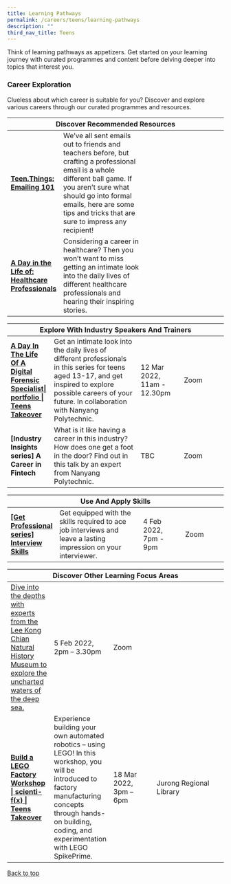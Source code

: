 ```yaml
---
title: Learning Pathways
permalink: /careers/teens/learning-pathways
description: ""
third_nav_title: Teens
---
```

Think of learning pathways as appetizers. Get started on your learning journey with curated programmes and content before delving deeper into topics that interest you.

<h3><b>Career Exploration</b></h3>
Clueless about which career is suitable for you? Discover and explore various careers through our curated programmes and resources.

<div class="horizontal-scroll margin--bottom--lg">
  <table class="generic-table">
    <thead>
      <tr>
        <th class="is-uppercase has-weight-normal" colspan="4">Discover Recommended Resources</th>
      </tr>
    </thead>
    <tbody>
      <tr>
        <td style="width: 20%;"><a target="_blank" href="/careers/teens/content"><b>Teen.Things: Emailing 101</b></a></td>
        <td style="width: 40%;">We’ve all sent emails out to friends and teachers before, but crafting a professional email is a whole different ball game. If you aren’t sure what should go into formal emails, here are some tips and tricks that are sure to impress any recipient!</td>
        <td style="width: 20%;"></td>
        <td style="width: 20%;"></td>
      </tr>
      <tr>
        <td><a target="_blank" href="/careers/teens/content"><b>A Day in the Life of: Healthcare Professionals</b></a></td>
        <td>Considering a career in healthcare? Then you won’t want to miss getting an intimate look into the daily lives of different healthcare professionals and hearing their inspiring stories.</td>
        <td></td>
        <td></td>
      </tr>
    </tbody>
  </table>
</div>

<div class="horizontal-scroll margin--bottom--lg">
  <table class="generic-table">
    <thead>
      <tr>
        <th class="is-uppercase has-weight-normal" colspan="4">Explore With Industry Speakers And Trainers</th>
      </tr>
    </thead>
    <tbody>
      <tr>
        <td style="width: 20%;"><a target="_blank" href="http://go.gov.sg/nlb-teensprogs"><b> A Day In The Life Of A Digital Forensic Specialist| portfolio | Teens Takeover </b></a></td>
        <td style="width: 40%;">Get an intimate look into the daily lives of different professionals in this  series for teens aged 13-17, and get inspired to explore possible careers of your future. In collaboration with Nanyang Polytechnic. </td>
        <td style="width: 20%;">12 Mar 2022,<br>11am - 12.30pm</td>
        <td style="width: 20%;">Zoom</td>
      </tr>
      <tr>
        <td><b>[Industry Insights series] A Career in Fintech</b></td>
        <td> What is it like having a career in this industry? How does one get a foot in the door? Find out in this talk by an expert from Nanyang Polytechnic.</td>
        <td>TBC<br> </td>
        <td>Zoom</td>
      </tr>
    </tbody>
  </table>
</div>

<div class="horizontal-scroll margin--bottom--lg">
  <table class="generic-table">
    <thead>
      <tr>
        <th class="is-uppercase has-weight-normal" colspan="4">Use And Apply Skills</th>
      </tr>
    </thead>
    <tbody>
      <tr>
        <td style="width: 20%;"><a target="_blank" href="http://go.gov.sg/get-professional-series"><b>[Get Professional series] Interview Skills</b></a></td>
        <td style="width: 40%;">Get equipped with the skills required to ace job interviews and leave a lasting impression on your interviewer.</td>
        <td style="width: 20%;">4 Feb 2022,<br>7pm - 9pm</td>
        <td style="width: 20%;">Zoom</td>
      </tr>
    </tbody>
  </table>
</div>
<div class="horizontal-scroll margin--bottom--lg">
  <table class="generic-table">
    <thead>
      <tr>
        <th class="is-uppercase has-weight-normal" colspan="4">Discover Other Learning Focus Areas</th>
      </tr>
    </thead>
    <tbody>
<tr>
<td style="width: 20%;"><a href="http://go.gov.sg/nlb-teensprogs”>
	<b> Deep Sea Horror Workshop | scienti-f(x) | Teens Takeover </b></a></td>
        <td style=" target="_blank"> Dive into the depths with experts from the Lee Kong Chian Natural History Museum to explore the uncharted waters of the deep sea.</a></td>
        <td style="width: 20%;"> 5 Feb 2022,<br>2pm – 3.30pm</td>
        <td style="width: 20%;"> Zoom</td>
      </tr>
      <tr>
        <td><a target="_blank" href="http://go.gov.sg/nlb-teensprogs"><b> Build a LEGO Factory Workshop | scienti-f(x) | Teens Takeover </b></a></td>
        <td> Experience building your own automated robotics – using LEGO! In this workshop, you will be introduced to factory manufacturing concepts through hands-on building, coding, and experimentation with LEGO SpikePrime.</td>
        <td> 18 Mar 2022,<br>3pm – 6pm</td>
        <td> Jurong Regional Library</td>
      </tr>
    </tbody>
  </table>
</div>

<p class="has-text-right margin--top--xl"><a href="#main-content">Back to top</a></p>